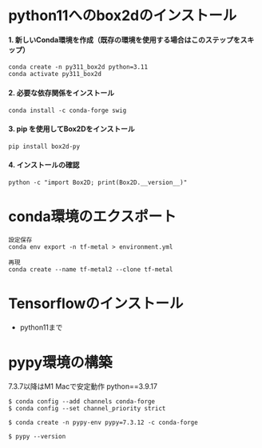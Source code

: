 
# python11へのbox2dのインストール

#### 1. 新しいConda環境を作成（既存の環境を使用する場合はこのステップをスキップ）
```
conda create -n py311_box2d python=3.11
conda activate py311_box2d
```
#### 2. 必要な依存関係をインストール
```
conda install -c conda-forge swig
```
#### 3. pip を使用してBox2Dをインストール
```
pip install box2d-py
```
#### 4. インストールの確認
```
python -c "import Box2D; print(Box2D.__version__)"
```


# conda環境のエクスポート

```
設定保存
conda env export -n tf-metal > environment.yml

再現
conda create --name tf-metal2 --clone tf-metal

```

# Tensorflowのインストール

- python11まで


# pypy環境の構築
7.3.7以降はM1 Macで安定動作
python==3.9.17

```
$ conda config --add channels conda-forge
$ conda config --set channel_priority strict

$ conda create -n pypy-env pypy=7.3.12 -c conda-forge

$ pypy --version
```